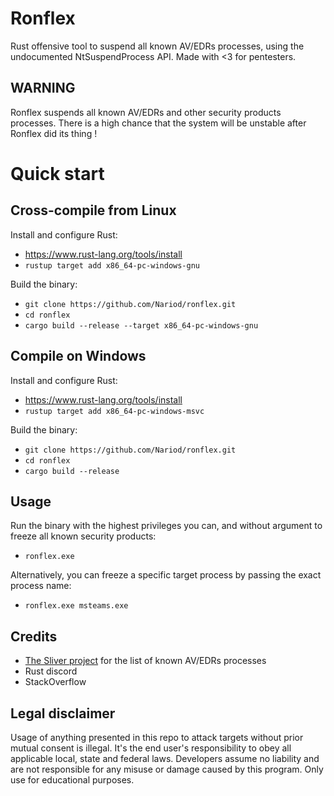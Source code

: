 # Ronflex
Rust offensive tool to suspend all known AV/EDRs processes, using the undocumented NtSuspendProcess API. Made with <3 for pentesters.

## WARNING
Ronflex suspends all known AV/EDRs and other security products processes. There is a high chance that the system will be unstable after Ronflex did its thing !

# Quick start

## Cross-compile from Linux

Install and configure Rust:
- https://www.rust-lang.org/tools/install
- `rustup target add x86_64-pc-windows-gnu`

Build the binary:
- `git clone https://github.com/Nariod/ronflex.git`
- `cd ronflex`
- `cargo build --release --target x86_64-pc-windows-gnu`

## Compile on Windows

Install and configure Rust:
- https://www.rust-lang.org/tools/install
- `rustup target add x86_64-pc-windows-msvc`

Build the binary:
- `git clone https://github.com/Nariod/ronflex.git`
- `cd ronflex`
- `cargo build --release`

## Usage
Run the binary with the highest privileges you can, and without argument to freeze all known security products:
- `ronflex.exe`

Alternatively, you can freeze a specific target process by passing the exact process name:
- `ronflex.exe msteams.exe`

## Credits
- [The Sliver project](https://github.com/BishopFox/sliver) for the list of known AV/EDRs processes
- Rust discord
- StackOverflow

## Legal disclaimer
Usage of anything presented in this repo to attack targets without prior mutual consent is illegal. It's the end user's responsibility to obey all applicable local, state and federal laws. Developers assume no liability and are not responsible for any misuse or damage caused by this program. Only use for educational purposes.
